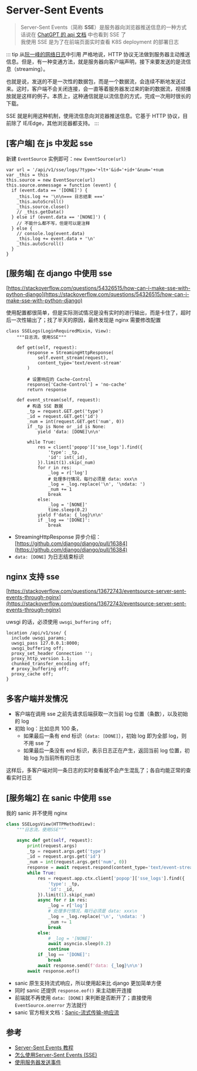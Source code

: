 # Server-Sent Events
> Server-Sent Events（简称 **SSE**）是服务器向浏览器推送信息的一种方式  
> 话说在 [ChatGPT 的 api 文档](https://platform.openai.com/docs/api-reference/chat/create#chat/create-stream) 中也看到 SSE 了  
> 我使用 SSE 是为了在前端页面实时查看 K8S deployment 的部署日志  

::: tip 从[阮一峰的网络日志](https://www.ruanyifeng.com/blog/2017/05/server-sent_events.html)中引用
严格地说，HTTP 协议无法做到服务器主动推送信息。但是，有一种变通方法，就是服务器向客户端声明，接下来要发送的是流信息（streaming）。

也就是说，发送的不是一次性的数据包，而是一个数据流，会连续不断地发送过来。这时，客户端不会关闭连接，会一直等着服务器发过来的新的数据流，视频播放就是这样的例子。本质上，这种通信就是以流信息的方式，完成一次用时很长的下载。

SSE 就是利用这种机制，使用流信息向浏览器推送信息。它基于 HTTP 协议，目前除了 IE/Edge，其他浏览器都支持。
:::

## [客户端] 在 js 中发起 sse
新建 `EventSource` 实例即可：`new EventSource(url)`

```js{3,4,8}
var url = '/api/v1/sse/logs/?type='+lt+'&id='+id+'&num='+num
var _this = this
this.source = new EventSource(url)
this.source.onmessage = function (event) {
  if (event.data == '[DONE]') {
    _this.log += '\n\n=== 日志结束 ==='
    _this.autoScroll()
    _this.source.close()
    // _this.getData()
  } else if (event.data == '[NONE]') {
    // 不能什么都不写，但是可以是注释
  } else {
    // console.log(event.data)
    _this.log += event.data + '\n'
    _this.autoScroll()
  }
}
```

## [服务端] 在 django 中使用 sse
[https://stackoverflow.com/questions/54326515/how-can-i-make-sse-with-python-django](https://stackoverflow.com/questions/54326515/how-can-i-make-sse-with-python-django)

使用配置都很简单，但是实际测试情况是没有实时的进行输出，而是卡住了，超时后一次性输出了；找了半天的原因，最终发现是 nginx 需要修改配置


```python{5-8,20,30,36}
class SSELogs(LoginRequiredMixin, View):
    """日志流，使用SSE"""

    def get(self, request):
        response = StreamingHttpResponse(
            self.event_stream(request),
            content_type='text/event-stream'
        )

        # 设置响应的 Cache-Control
        response['Cache-Control'] = 'no-cache'
        return response

    def event_stream(self, request):
        # 构造 SSE 数据
        _tp = request.GET.get('type')
        _id = request.GET.get('id')
        _num = int(request.GET.get('num', 0))
        if _tp is None or _id is None:
            yield 'data: [DONE]\n\n'

        while True:
            res = client['popop']['sse_logs'].find({
                'type': _tp,
                'id': int(_id),
            }).limit(1).skip(_num)
            for r in res:
                _log = r['log']
                # 处理多行情况，每行必须是 data: xxx\n
                _log = _log.replace('\n', '\ndata: ')
                _num += 1
                break
            else:
                _log = '[NONE]'
                time.sleep(0.2)
            yield f'data: {_log}\n\n'
            if _log == '[DONE]':
                break
```

- StreamingHttpResponse 异步介绍：[https://github.com/django/django/pull/16384](https://github.com/django/django/pull/16384)
- `data: [DONE]` 为日志结束标识

## nginx 支持 sse
[https://stackoverflow.com/questions/13672743/eventsource-server-sent-events-through-nginx](https://stackoverflow.com/questions/13672743/eventsource-server-sent-events-through-nginx)

uwsgi 的话，必须使用 `uwsgi_buffering off;`
```nginx{4-9}
location /api/v1/sse/ {
  include uwsgi_params;
  uwsgi_pass 127.0.0.1:8000;
  uwsgi_buffering off;
  proxy_set_header Connection '';
  proxy_http_version 1.1;
  chunked_transfer_encoding off;
  # proxy_buffering off;
  proxy_cache off;
}
```

## 多客户端并发情况
- 客户端在调用 sse 之前先请求后端获取一次当前 log 位置（条数），以及初始的 log
- 初始 log：比如总共 100 条，
    - 如果最后一条有 end 标识（`data: [DONE]`），初始 log 即为全部 log，则不用 sse 了
    - 如果最后一条没有 end 标识，表示日志正在产生，返回当前 log 位置，初始 log 为当前所有的日志

这样后，多客户端对同一条日志的实时查看就不会产生混乱了；各自均能正常的查看实时日志

## [服务端2] 在 sanic 中使用 sse
我的 sanic 并不使用 nginx
```python {9,27,28}
class SSELogsView(HTTPMethodView):
    """日志流，使用SSE"""

    async def get(self, request):
        print(request.args)
        _tp = request.args.get('type')
        _id = request.args.get('id')
        _num = int(request.args.get('num', 0))
        response = await request.respond(content_type='text/event-stream')
        while True:
            res = request.app.ctx.client['popop']['sse_logs'].find({
                'type': _tp,
                'id': _id,
            }).limit(1).skip(_num)
            async for r in res:
                _log = r['log']
                # 处理多行情况，每行必须是 data: xxx\n
                _log = _log.replace('\n', '\ndata: ')
                _num += 1
                break
            else:
                # _log = '[NONE]'
                await asyncio.sleep(0.2)
                continue
            if _log == '[DONE]':
                break
            await response.send(f'data: {_log}\n\n')
        await response.eof()
```
- sanic 原生支持流式响应，所以使用起来比 django 更加简单方便
- 同时 sanic 还提供 `response.eof()` 来主动断开连接
- 前端就不再使用 `data: [DONE]` 来判断是否断开了；直接使用 `EventSource.onerror` 方法就行
- sanic 官方相关文档：[Sanic-流式传输-响应流](https://sanic.dev/zh/guide/advanced/streaming.html#%E5%93%8D%E5%BA%94%E6%B5%81-response-streaming)

## 参考
- [Server-Sent Events 教程](https://www.ruanyifeng.com/blog/2017/05/server-sent_events.html)  
- [怎么使用Server-Sent Events (SSE)](https://www.jianshu.com/p/f520fa9a3119)
- [使用服务器发送事件](https://developer.mozilla.org/zh-CN/docs/Web/API/Server-sent_events/Using_server-sent_events)
